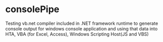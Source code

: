 # consolePipe
Testing vb.net compiler included in .NET framework runtime to generate console output for windows console application and using that data into HTA, VBA (for Excel, Access), Windows Scripting Host(JS and VBS)
